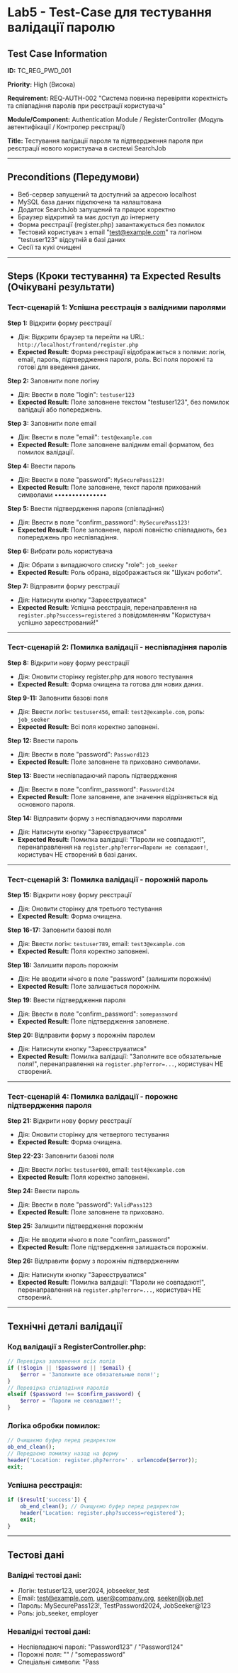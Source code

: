# Lab5 - Test-Case для тестування валідації паролю

## Test Case Information

**ID:** TC_REG_PWD_001

**Priority:** High (Висока)

**Requirement:** REQ-AUTH-002 "Система повинна перевіряти коректність та співпадіння паролів при реєстрації користувача"

**Module/Component:** Authentication Module / RegisterController (Модуль автентифікації / Контролер реєстрації)

**Title:** Тестування валідації пароля та підтвердження пароля при реєстрації нового користувача в системі SearchJob

---

## Preconditions (Передумови)

- Веб-сервер запущений та доступний за адресою localhost
- MySQL база даних підключена та налаштована 
- Додаток SearchJob запущений та працює коректно
- Браузер відкритий та має доступ до інтернету
- Форма реєстрації (register.php) завантажується без помилок
- Тестовий користувач з email "test@example.com" та логіном "testuser123" відсутній в базі даних
- Сесії та кукі очищені

---

## Steps (Кроки тестування) та Expected Results (Очікувані результати)

### Тест-сценарій 1: Успішна реєстрація з валідними паролями

**Step 1:** Відкрити форму реєстрації
- Дія: Відкрити браузер та перейти на URL: `http://localhost/frontend/register.php`
- **Expected Result:** Форма реєстрації відображається з полями: логін, email, пароль, підтвердження пароля, роль. Всі поля порожні та готові для введення даних.

**Step 2:** Заповнити поле логіну
- Дія: Ввести в поле "login": `testuser123`
- **Expected Result:** Поле заповнене текстом "testuser123", без помилок валідації або попереджень.

**Step 3:** Заповнити поле email
- Дія: Ввести в поле "email": `test@example.com`
- **Expected Result:** Поле заповнене валідним email форматом, без помилок валідації.

**Step 4:** Ввести пароль
- Дія: Ввести в поле "password": `MySecurePass123!`
- **Expected Result:** Поле заповнене, текст пароля прихований символами •••••••••••••••

**Step 5:** Ввести підтвердження пароля (співпадіння)
- Дія: Ввести в поле "confirm_password": `MySecurePass123!`
- **Expected Result:** Поле заповнене, паролі повністю співпадають, без попереджень про неспівпадіння.

**Step 6:** Вибрати роль користувача
- Дія: Обрати з випадаючого списку "role": `job_seeker`
- **Expected Result:** Роль обрана, відображається як "Шукач роботи".

**Step 7:** Відправити форму реєстрації
- Дія: Натиснути кнопку "Зареєструватися"
- **Expected Result:** Успішна реєстрація, перенаправлення на `register.php?success=registered` з повідомленням "Користувач успішно зареєстрований!"

---

### Тест-сценарій 2: Помилка валідації - неспівпадіння паролів

**Step 8:** Відкрити нову форму реєстрації
- Дія: Оновити сторінку register.php для нового тестування
- **Expected Result:** Форма очищена та готова для нових даних.

**Step 9-11:** Заповнити базові поля
- Дія: Ввести логін: `testuser456`, email: `test2@example.com`, роль: `job_seeker`
- **Expected Result:** Всі поля коректно заповнені.

**Step 12:** Ввести пароль
- Дія: Ввести в поле "password": `Password123`
- **Expected Result:** Поле заповнене та приховано символами.

**Step 13:** Ввести неспівпадаючий пароль підтвердження
- Дія: Ввести в поле "confirm_password": `Password124`
- **Expected Result:** Поле заповнене, але значення відрізняється від основного пароля.

**Step 14:** Відправити форму з неспівпадаючими паролями
- Дія: Натиснути кнопку "Зареєструватися"
- **Expected Result:** Помилка валідації: "Пароли не совпадают!", перенаправлення на `register.php?error=Пароли не совпадают!`, користувач НЕ створений в базі даних.

---

### Тест-сценарій 3: Помилка валідації - порожній пароль

**Step 15:** Відкрити нову форму реєстрації
- Дія: Оновити сторінку для третього тестування
- **Expected Result:** Форма очищена.

**Step 16-17:** Заповнити базові поля
- Дія: Ввести логін: `testuser789`, email: `test3@example.com`
- **Expected Result:** Поля коректно заповнені.

**Step 18:** Залишити пароль порожнім
- Дія: Не вводити нічого в поле "password" (залишити порожнім)
- **Expected Result:** Поле залишається порожнім.

**Step 19:** Ввести підтвердження пароля
- Дія: Ввести в поле "confirm_password": `somepassword`
- **Expected Result:** Поле підтвердження заповнене.

**Step 20:** Відправити форму з порожнім паролем
- Дія: Натиснути кнопку "Зареєструватися"
- **Expected Result:** Помилка валідації: "Заполните все обязательные поля!", перенаправлення на `register.php?error=...`, користувач НЕ створений.

---

### Тест-сценарій 4: Помилка валідації - порожнє підтвердження пароля

**Step 21:** Відкрити нову форму реєстрації
- Дія: Оновити сторінку для четвертого тестування
- **Expected Result:** Форма очищена.

**Step 22-23:** Заповнити базові поля
- Дія: Ввести логін: `testuser000`, email: `test4@example.com`
- **Expected Result:** Поля коректно заповнені.

**Step 24:** Ввести пароль
- Дія: Ввести в поле "password": `ValidPass123`
- **Expected Result:** Поле заповнене та приховано.

**Step 25:** Залишити підтвердження порожнім
- Дія: Не вводити нічого в поле "confirm_password"
- **Expected Result:** Поле підтвердження залишається порожнім.

**Step 26:** Відправити форму з порожнім підтвердженням
- Дія: Натиснути кнопку "Зареєструватися"
- **Expected Result:** Помилка валідації: "Пароли не совпадают!", перенаправлення на `register.php?error=...`, користувач НЕ створений.

---

## Технічні деталі валідації

### Код валідації з RegisterController.php:
```php
// Перевірка заповнення всіх полів
if (!$login || !$password || !$email) {
    $error = 'Заполните все обязательные поля!';
}
// Перевірка співпадіння паролів  
elseif ($password !== $confirm_password) {
    $error = 'Пароли не совпадают!';
}
```

### Логіка обробки помилок:
```php
// Очищаємо буфер перед редиректом
ob_end_clean();
// Передаємо помилку назад на форму
header('Location: register.php?error=' . urlencode($error));
exit;
```

### Успішна реєстрація:
```php
if ($result['success']) {
    ob_end_clean(); // Очищуємо буфер перед редиректом
    header('Location: register.php?success=registered');
    exit;
}
```

---

## Тестові дані

### Валідні тестові дані:
- Логін: testuser123, user2024, jobseeker_test
- Email: test@example.com, user@company.org, seeker@job.net  
- Пароль: MySecurePass123!, TestPassword2024, JobSeeker@123
- Роль: job_seeker, employer

### Невалідні тестові дані:
- Неспівпадаючі паролі: "Password123" / "Password124"
- Порожні поля: "" / "somepassword"
- Спеціальні символи: "Pass<script>" / "Pass<script>"

---

## Очікувані результати по кроках

### Позитивний сценарій (кроки 1-6):
- Форма відправляється успішно
- Користувач створений в базі даних
- Перенаправлення на register.php?success=registered
- Відображається повідомлення про успішну реєстрацію

### Негативний сценарій - неспівпадіння (кроки 7-10):
- Валідація спрацьовує на серверній стороні
- Генерується помилка "Пароли не совпадают!"
- Перенаправлення на register.php?error=Пароли не совпадают!
- Форма відображається з повідомленням про помилку

### Негативний сценарій - порожні поля (кроки 11-18):
- Валідація виявляє порожні обов'язкові поля
- Генерується помилка "Заполните все обязательные поля!"
- Користувач залишається на формі для виправлення

---

## Postconditions (Пост-умови)

### Стан системи після виконання тесту:

**При успішному проходженні (позитивний сценарій):**
- Новий користувач створений в таблиці `users` бази даних з усіма обов'язковими полями
- Пароль захешований за допомогою `password_hash()` та безпечно збережений
- Email та логін користувача унікальні в системі
- Статус користувача встановлений як активний
- Запис про реєстрацію створений з поточним timestamp
- Користувач може успішно авторизуватися з введеними credentials

**При невдалому проходженні (негативні сценарії):**
- Жодного нового користувача не створено в базі даних
- Цілісність даних збережена - немає некоректних записів
- Відображено відповідне повідомлення про помилку користувачу
- URL містить параметр error з описом проблеми
- Форма реєстрації залишається доступною для повторної спроби

### Процедури очищення після тестування:

1. **Очищення тестових даних:**
   ```sql
   DELETE FROM users WHERE email IN ('test@example.com', 'test2@example.com', 'test3@example.com', 'test4@example.com');
   DELETE FROM users WHERE login IN ('testuser123', 'testuser456', 'testuser789', 'testuser000');
   ```

2. **Очищення сесій та кешу:**
   - Очистити всі PHP сесії: `session_destroy()`
   - Очистити cookies браузера
   - Перезавантажити сторінку для повернення в початковий стан

3. **Перевірка стану системи:**
   - Перевірити лог-файли сервера на наявність критичних помилок
   - Переконатися, що база даних не містить тестових записів
   - Перевірити, що всі файли системи залишилися незмінними

4. **Відновлення початкового стану:**
   - База даних не містить тестових користувачів
   - Лічильники та індекси в нормальному стані
   - Система готова для наступного циклу тестування

---

## Критерії проходження тесту

### Статуси тестування:

**✅ ПРОЙШОВ (PASSED)** - якщо:
- Всі кроки виконуються згідно з очікуваними результатами
- Позитивний сценарій завершується успішною реєстрацією
- Негативні сценарії коректно відхиляють невалідні дані
- База даних містить/не містить записи згідно з очікуваннями
- Повідомлення про помилки відображаються коректно

**❌ НЕ ПРОЙШОВ (FAILED)** - якщо:
- Хоча б один крок відрізняється від очікуваного результату
- Валідація не спрацьовує при невалідних даних
- Користувач створюється при помилках валідації
- Некоректні повідомлення про помилки або відсутність таких
- Система реагує непередбачувано на тестові дані

**⚠️ ЗАБЛОКОВАНИЙ (BLOCKED)** - якщо:
- Веб-сервер недоступний або не відповідає
- База даних недоступна або містить критичні помилки
- Форма реєстрації не завантажується
- Критичні помилки PHP що блокують виконання
- Зовнішні залежності недоступні

### Метрики якості:
- **Покриття тестами:** 100% сценаріїв валідації паролів
- **Час виконання:** ≤ 5 хвилин для повного тест-сету
- **Стабільність:** Тест повинен проходити 10/10 разів

---

## Додаткові перевірки та валідація

### 1. Перевірки в базі даних:
```sql
-- Перевірка створення користувача
SELECT * FROM users WHERE email = 'test@example.com';
SELECT * FROM users WHERE login = 'testuser123';

-- Перевірка хешування пароля
SELECT login, password FROM users WHERE email = 'test@example.com';
-- Пароль повинен бути захешований, НЕ в відкритому вигляді
```

### 2. Перевірка логів системи:
- **PHP Error Log:** Переглянути на наявність критичних помилок
- **Apache/Nginx Access Log:** Перевірити HTTP статус коди (200, 302)
- **MySQL Error Log:** Переконатися у відсутності помилок БД

### 3. Перевірка безпеки:
- Пароль ніколи не передається в URL параметрах
- Паролі в БД завжди захешовані
- Немає SQL ін'єкцій при введенні спеціальних символів
- XSS захист працює при введенні HTML тегів

### 4. Перевірка користувацького досвіду:
- Повідомлення про помилки зрозумілі та інформативні
- Форма зберігає введені дані при помилці (крім паролів)
- Час відгуку форми ≤ 3 секунд
- Інтерфейс працює коректно в різних браузерах

### 5. Тест продуктивності:
- Одночасна реєстрація 10 користувачів
- Навантажувальний тест з 100 запитами
- Перевірка використання пам'яті сервера

---

## Тестове оточення

### Системні вимоги:
- **ОС:** Windows 10/11, Ubuntu 20.04+ або macOS 12+
- **Веб-сервер:** Apache 2.4+ або Nginx 1.18+
- **PHP:** версія 7.4+ з підтримкою mysqli
- **MySQL:** версія 8.0+ або MariaDB 10.4+
- **Браузер:** Chrome 90+, Firefox 88+, Safari 14+

### Конфігурація додатку:
- **URL додатку:** http://localhost/frontend/
- **Шлях до реєстрації:** http://localhost/frontend/register.php
- **База даних:** searchjob_db
- **Таблиця користувачів:** users
- **Кодування:** UTF-8

### Підготовка оточення:
1. Запустити локальний веб-сервер (XAMPP/WAMP/MAMP)
2. Імпортувати схему бази даних
3. Перевірити підключення до MySQL
4. Очистити кеш браузера та cookies
5. Переконатися у доступності всіх файлів проекту

---

Дата створення: 2024-12-19  
Дата останнього оновлення: 2024-12-19  
Версія тест-кейсу: 2.0  
Автор: QA Team  
Статус: ✅ Готовий до виконання  
Час виконання: ~15 хвилин  
Складність: Середня
